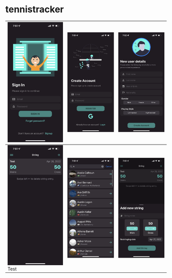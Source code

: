 # tennistracker
![alt text](https://github.com/pranavsuri4303/tennistracker/blob/master/media/SignIn.PNG) | ![alt text](https://github.com/pranavsuri4303/tennistracker/blob/master/media/SignUp.PNG) | ![alt text](https://github.com/pranavsuri4303/tennistracker/blob/master/media/SignUp2.PNG)
---|---|---
![alt text](https://github.com/pranavsuri4303/tennistracker/blob/master/media/StringsList.PNG) Test | ![alt text](https://github.com/pranavsuri4303/tennistracker/blob/master/media/PlayersSearch.PNG) | ![alt text](https://github.com/pranavsuri4303/tennistracker/blob/master/media/IMG_7353.PNG)
